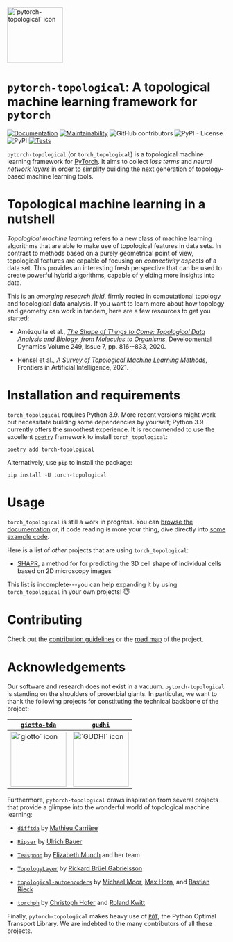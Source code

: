 <img src="https://raw.githubusercontent.com/aidos-lab/pytorch-topological/main/torch_topological.svg" height=128 alt="`pytorch-topological` icon" />

# `pytorch-topological`: A topological machine learning framework for `pytorch`

[![Documentation](https://readthedocs.org/projects/pytorch-topological/badge/?version=latest)](https://pytorch-topological.readthedocs.io/en/latest/?badge=latest) [![Maintainability](https://api.codeclimate.com/v1/badges/397f53d1968f01b86e74/maintainability)](https://codeclimate.com/github/aidos-lab/pytorch-topological/maintainability) ![GitHub contributors](https://img.shields.io/github/contributors/aidos-lab/pytorch-topological) ![PyPI - License](https://img.shields.io/pypi/l/torch_topological) ![PyPI](https://img.shields.io/pypi/v/torch_topological) [![Tests](https://github.com/aidos-lab/pytorch-topological/actions/workflows/run_tests.yaml/badge.svg)](https://github.com/aidos-lab/pytorch-topological/actions/workflows/run_tests.yaml)

`pytorch-topological` (or `torch_topological`) is a topological machine
learning framework for [PyTorch](https://pytorch.org). It aims to
collect *loss terms* and *neural network layers* in order to simplify
building the next generation of topology-based machine learning tools.

# Topological machine learning in a nutshell 

*Topological machine learning* refers to a new class of machine learning
algorithms that are able to make use of topological features in data
sets. In contrast to methods based on a purely geometrical point of
view, topological features are capable of focusing on *connectivity
aspects* of a data set. This provides an interesting fresh perspective
that can be used to create powerful hybrid algorithms, capable of
yielding more insights into data.

This is an *emerging research field*, firmly rooted in computational
topology and topological data analysis. If you want to learn more about
how topology and geometry can work in tandem, here are a few resources
to get you started:

- Amézquita et al., [*The Shape of Things to Come: Topological Data Analysis and Biology,
  from Molecules to Organisms*](https://doi.org/10.1002/dvdy.175), Developmental Dynamics
  Volume 249, Issue 7, pp. 816--833, 2020.

- Hensel et al., [*A Survey of Topological Machine Learning Methods*](https://www.frontiersin.org/articles/10.3389/frai.2021.681108/full),
  Frontiers in Artificial Intelligence, 2021.

# Installation and requirements

`torch_topological` requires Python 3.9. More recent versions might work
but necessitate building some dependencies by yourself; Python 3.9
currently offers the smoothest experience.
It is recommended to use the excellent [`poetry`](https://python-poetry.org) framework
to install `torch_topological`:

```
poetry add torch-topological
```

Alternatively, use `pip` to install the package:

```
pip install -U torch-topological
```

# Usage

`torch_topological` is still a work in progress. You can [browse the documentation](https://pytorch-topological.readthedocs.io)
or, if code reading is more your thing, dive directly into [some example
code](./torch_topological/examples).

Here is a list of *other* projects that are using `torch_topological`:

- [SHAPR](https://github.com/marrlab/SHAPR_torch), a method for for
  predicting the 3D cell shape of individual cells based on 2D
  microscopy images

This list is incomplete---you can help expanding it by using
`torch_topological` in your own projects! :innocent:

# Contributing

Check out the [contribution guidelines](CONTRIBUTING.md) or the [road
map](ROADMAP.md) of the project.

# Acknowledgements

Our software and research does not exist in a vacuum. `pytorch-topological` is standing
on the shoulders of proverbial giants. In particular, we want to thank the
following projects for constituting the technical backbone of the
project:

| [`giotto-tda`](https://github.com/giotto-ai/giotto-tda)       | [`gudhi`](https://github.com/GUDHI/gudhi-devel)<br />       |
|---------------------------------------------------------------|-------------------------------------------------------------|
| <img src="logos/giotto.jpg" height=128 alt="`giotto` icon" /> | <img src="logos/gudhi.png" height=128 alt="`GUDHI` icon" /> |

Furthermore, `pytorch-topological` draws inspiration from several
projects that provide a glimpse into the wonderful world of topological
machine learning:

- [`difftda`](https://github.com/MathieuCarriere/difftda) by [Mathieu Carrière](https://github.com/MathieuCarriere)

- [`Ripser`](https://github.com/Ripser/ripser) by [Ulrich Bauer](https://github.com/ubauer)

- [`Teaspoon`](https://lizliz.github.io/teaspoon/) by [Elizabeth Munch](https://elizabethmunch.com/) and her team

- [`TopologyLayer`](https://github.com/bruel-gabrielsson/TopologyLayer) by [Rickard Brüel Gabrielsson](https://github.com/bruel-gabrielsson)

- [`topological-autoencoders`](https://github.com/BorgwardtLab/topological-autoencoders) by [Michael Moor](https://github.com/mi92), [Max Horn](https://github.com/ExpectationMax), and [Bastian Rieck](https://github.com/Pseudomanifold)

- [`torchph`](https://github.com/c-hofer/torchph) by [Christoph Hofer](https://github.com/c-hofer) and [Roland Kwitt](https://github.com/rkwitt)

Finally, `pytorch-topological` makes heavy use of [`POT`](https://pythonot.github.io), the Python Optimal Transport Library.
We are indebted to the many contributors of all these projects.
